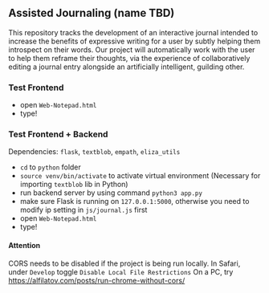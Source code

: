 ## Assisted Journaling (name TBD)
This repository tracks the development of an interactive journal intended to increase the benefits of expressive writing for a user by subtly helping them introspect on their words. Our project will automatically work with the user to help them reframe their thoughts, via the experience of collaboratively editing a journal entry alongside an artificially intelligent, guilding other.

### Test Frontend
- open `Web-Notepad.html`
- type!

### Test Frontend + Backend
Dependencies: `flask`, `textblob`, `empath`, `eliza_utils`
- `cd` to `python` folder
- `source venv/bin/activate` to activate virtual environment (Necessary for importing `textblob` lib in Python)
- run backend server by using command `python3 app.py`
- make sure Flask is running on `127.0.0.1:5000`, otherwise you need to modify ip setting in `js/journal.js` first
- open `Web-Notepad.html`
- type!

#### Attention
CORS needs to be disabled if the project is being run locally. In Safari, under `Develop` toggle `Disable Local File Restrictions`
On a PC, try https://alfilatov.com/posts/run-chrome-without-cors/
